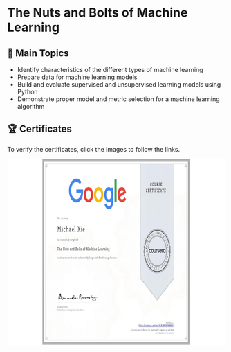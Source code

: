 # The Nuts and Bolts of Machine Learning

## 📄 Main Topics 
- Identify characteristics of the different types of machine learning 
- Prepare data for machine learning models 
- Build and evaluate supervised and unsupervised learning models using Python
- Demonstrate proper model and metric selection for a machine learning algorithm


## 🏆 Certificates 
To verify the certificates, click the images to follow the links.

<p align="middle">
  <a href="https://www.coursera.org/account/accomplishments/verify/N5K8PX7HK8CX"><img src="Certificate.jpeg" height="430"></a>

</p>